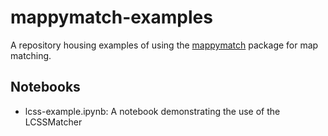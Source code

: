 # mappymatch-examples

A repository housing examples of using the [mappymatch](https://github.com/NREL/mappymatch) package for map matching.

## Notebooks
 - lcss-example.ipynb: A notebook demonstrating the use of the LCSSMatcher
